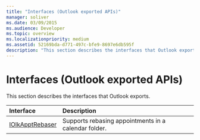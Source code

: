```yaml
---
title: "Interfaces (Outlook exported APIs)"
manager: soliver
ms.date: 03/09/2015
ms.audience: Developer
ms.topic: overview 
ms.localizationpriority: medium
ms.assetid: 52169bda-d771-497c-bfe9-8697e6db595f
description: "This section describes the interfaces that Outlook exports."
---
```


# Interfaces (Outlook exported APIs)

This section describes the interfaces that Outlook exports.
  
|**Interface**|**Description**|
|:-----|:-----|
|[IOlkApptRebaser](iolkapptrebaser.md) <br/> |Supports rebasing appointments in a calendar folder.  <br/> |
   

